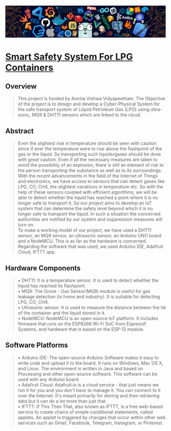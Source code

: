 ![](https://github.com/PanduKonala/PanduKonala/blob/main/header_.png)
<br>
# [Smart Safety System For LPG Containers](https://pandukonala.github.io/blog-work/lpg_iot/lpg_iot.html)
## Overview
> This project is funded by Amrita Vishwa Vidyapeetham. The Objective of the project is to design and develop a Cyber-Physical System for the safe transport system of Liquid Petroleum Gas (LPG) using ultra-sonic, MQ9 & DHT11 sensors which are linked to the cloud.

## Abstract

> Even the slightest rise in temperature should be seen with caution since if ever the temperature were to rise above the flashpoint of the gas or the liquid. So transporting such liquids/gases should be done with great caution. Even if all the necessary measures are taken to avoid the possibility of an explosion, there is still an element of risk to the person transporting the substance as well as to its surroundings. With the recent advancements in the field of the Internet of Things and electronics, we have access to sensors that can detect gases like LPG, CO, CH4, the slightest variations in temperature etc. So with the help of these sensors coupled with efficient algorithms, we will be able to detect whether the liquid has reached a point where it is no longer safe to transport it. So our project aims to develop an IoT system that can determine the safety level beyond which it is no longer safe to transport the liquid. In such a situation the concerned authorities are notified by our system and suppression measures will turn on.
<br>To make a working model of our project, we have used a DHT11 sensor, an MQ9 sensor, an ultrasonic sensor, an Arduino UNO board and a NodeMCU. This is as far as the hardware is concerned. Regarding the software that was used, we used Arduino IDE, Adafruit Cloud, IFTTT app.

## Hardware Components
> • DHT11: It is a temperature sensor. It is used to detect whether the liquid has reached its flashpoint.
							<br>
							• MQ9: The Grove - Gas Sensor(MQ9) module is useful for gas leakage detection (in home and industry). It is suitable for detecting LPG, CO, CH4.
							<br>
							• Ultrasonic sensor: It is used to measure the distance between the lid of the container and the liquid stored in it.
							<br>
							• NodeMCU: NodeMCU is an open-source IoT platform. It includes firmware that runs on the ESP8266 Wi-Fi SoC from Espressif Systems, and hardware that is based on the ESP-12 module.

## Software Platforms
>• Arduino IDE: The open-source Arduino Software makes it easy to write code and upload it to the board. It runs on Windows, Mac OS X, and Linux. The environment is written in Java and based on Processing and other open-source software. This software can be used with any Arduino board.
							<br>
							• Adafruit Cloud: Adafruit.io is a cloud service - that just means we run it for you and you don't have to manage it. You can connect to it over the Internet. It's meant primarily for storing and then retrieving data but it can do a lot more than just that.
							<br>
							• IFTTT: If This Then That, also known as IFTTT, is a free web-based service to create chains of simple conditional statements, called applets. An applet is triggered by changes that occur within other web services such as Gmail, Facebook, Telegram, Instagram, or Pinterest.
               
